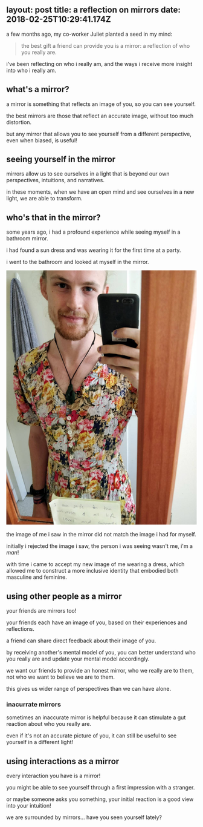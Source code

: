 layout: post
title: a reflection on mirrors
date: 2018-02-25T10:29:41.174Z
---

a few months ago, my co-worker Juliet planted a seed in my mind:

> the best gift a friend can provide you is a mirror: a reflection of who you really are.

i've been reflecting on who i really am, and the ways i receive more insight into who i really am.

## what's a mirror?

a mirror is something that reflects an image of you, so you can see yourself.

the best mirrors are those that reflect an accurate image, without too much distortion.

but any mirror that allows you to see yourself from a different perspective, even when biased, is useful!

## seeing yourself in the mirror

mirrors allow us to see ourselves in a light that is beyond our own perspectives, intuitions, and narratives.

in these moments, when we have an open mind and see ourselves in a new light, we are able to transform.

## who's that in the mirror?

some years ago, i had a profound experience while seeing myself in a bathroom mirror.

i had found a sun dress and was wearing it for the first time at a party.

i went to the bathroom and looked at myself in the mirror.

![bathroom mirror selfie](/images/bathroom-mirror-selfie.jpg)

the image of me i saw in the mirror did not match the image i had for myself.

initially i rejected the image i saw, the person i was seeing wasn't me, i'm a _man_!

with time i came to accept my new image of me wearing a dress, which allowed me to construct a more inclusive identity that embodied both masculine and feminine.

## using other people as a mirror

your friends are mirrors too!

your friends each have an image of you, based on their experiences and reflections.

a friend can share direct feedback about their image of you.

by receiving another's mental model of you, you can better understand who you really are and update your mental model accordingly.

we want our friends to provide an honest mirror, who we really are to them, not who we want to believe we are to them.

this gives us wider range of perspectives than we can have alone.

### inacurrate mirrors

sometimes an inaccurate mirror is helpful because it can stimulate a gut reaction about who you really are.

even if it's not an accurate picture of you, it can still be useful to see yourself in a different light!

## using interactions as a mirror

every interaction you have is a mirror!

you might be able to see yourself through a first impression with a stranger.

or maybe someone asks you something, your initial reaction is a good view into your intuition!

we are surrounded by mirrors... have you seen yourself lately?

